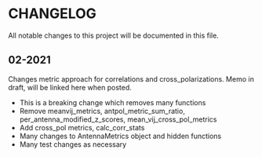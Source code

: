 # CHANGELOG
All notable changes to this project will be documented in this file.

## 02-2021

Changes metric approach for correlations and cross_polarizations. Memo in draft,
will be linked here when posted.

- This is a breaking change which removes many functions
- Remove meanvij_metrics, antpol_metric_sum_ratio, per_antenna_modified_z_scores, mean_vij_cross_pol_metrics
- Add cross_pol metrics, calc_corr_stats
- Many changes to AntennaMetrics object and hidden functions
- Many test changes as necessary

